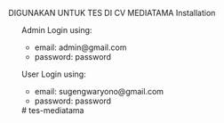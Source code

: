 
DIGUNAKAN UNTUK TES DI CV MEDIATAMA
Installation

<ul>


Admin Login using:
  <ul>
    <li>email: admin@gmail.com</li>
    <li>password: password</li>
  </ul>

  User Login using:
  <ul>
    <li>email: sugengwaryono@gmail.com</li>
    <li>password: password</li>
  </ul>
# tes-mediatama

